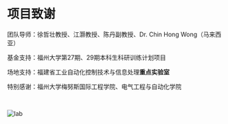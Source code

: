 # 项目致谢

团队导师：徐哲壮教授、江灏教授、陈丹副教授、Dr. Chin Hong Wong（马来西亚）

基金支持：福州大学第27期、29期本科生科研训练计划项目

场地支持：福建省工业自动化控制技术与信息处理**重点实验室**

特别感谢：福州大学梅努斯国际工程学院、电气工程与自动化学院

<br>

![lab](https://p.ipic.vip/7b6cqs.png)
